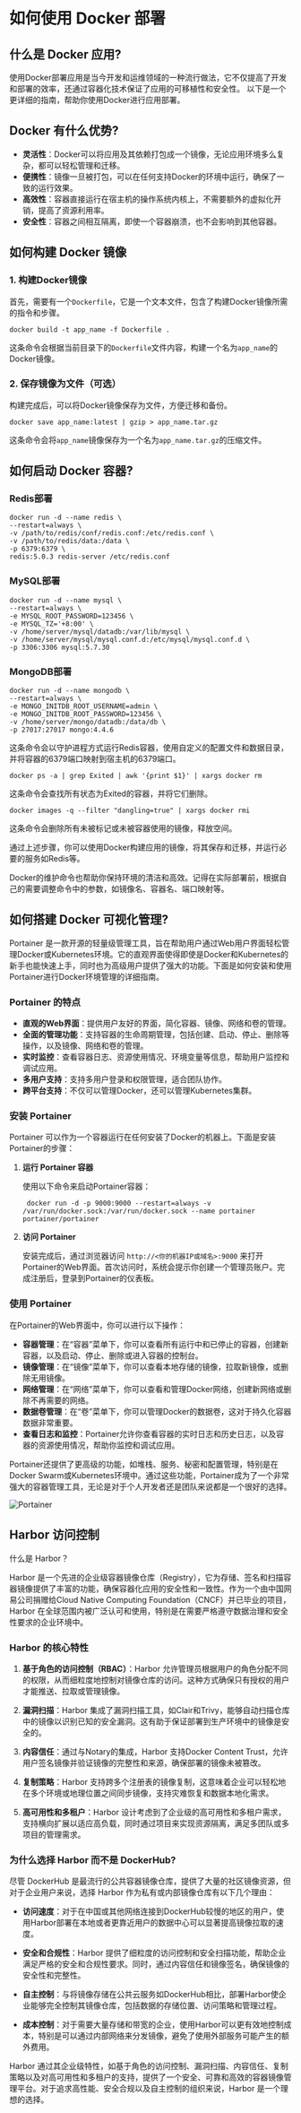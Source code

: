 # 如何使用 Docker 部署

## 什么是 Docker 应用?

使用Docker部署应用是当今开发和运维领域的一种流行做法，它不仅提高了开发和部署的效率，还通过容器化技术保证了应用的可移植性和安全性。
以下是一个更详细的指南，帮助你使用Docker进行应用部署。

## Docker 有什么优势?

- **灵活性**：Docker可以将应用及其依赖打包成一个镜像，无论应用环境多么复杂，都可以轻松管理和迁移。
- **便携性**：镜像一旦被打包，可以在任何支持Docker的环境中运行，确保了一致的运行效果。
- **高效性**：容器直接运行在宿主机的操作系统内核上，不需要额外的虚拟化开销，提高了资源利用率。
- **安全性**：容器之间相互隔离，即使一个容器崩溃，也不会影响到其他容器。

## 如何构建 Docker 镜像

### 1. 构建Docker镜像

首先，需要有一个`Dockerfile`，它是一个文本文件，包含了构建Docker镜像所需的指令和步骤。

```shell
docker build -t app_name -f Dockerfile .
```

这条命令会根据当前目录下的`Dockerfile`文件内容，构建一个名为`app_name`的Docker镜像。

### 2. 保存镜像为文件（可选）

构建完成后，可以将Docker镜像保存为文件，方便迁移和备份。

```shell
docker save app_name:latest | gzip > app_name.tar.gz
```

这条命令会将`app_name`镜像保存为一个名为`app_name.tar.gz`的压缩文件。

## 如何启动 Docker 容器?

### Redis部署

```shell
docker run -d --name redis \
--restart=always \
-v /path/to/redis/conf/redis.conf:/etc/redis.conf \
-v /path/to/redis/data:/data \
-p 6379:6379 \
redis:5.0.3 redis-server /etc/redis.conf
```

### MySQL部署

```shell
docker run -d --name mysql \
--restart=always \
-e MYSQL_ROOT_PASSWORD=123456 \
-e MYSQL_TZ='+8:00' \
-v /home/server/mysql/datadb:/var/lib/mysql \
-v /home/server/mysql/mysql.conf.d:/etc/mysql/mysql.conf.d \
-p 3306:3306 mysql:5.7.30
```

### MongoDB部署

```shell
docker run -d --name mongodb \
--restart=always \
-e MONGO_INITDB_ROOT_USERNAME=admin \
-e MONGO_INITDB_ROOT_PASSWORD=123456 \
-v /home/server/mongo/datadb:/data/db \
-p 27017:27017 mongo:4.4.6
```

这条命令会以守护进程方式运行Redis容器，使用自定义的配置文件和数据目录，并将容器的6379端口映射到宿主机的6379端口。

```shell
docker ps -a | grep Exited | awk '{print $1}' | xargs docker rm
```
这条命令会查找所有状态为Exited的容器，并将它们删除。

```shell
docker images -q --filter "dangling=true" | xargs docker rmi
```
这条命令会删除所有未被标记或未被容器使用的镜像，释放空间。

通过上述步骤，你可以使用Docker构建应用的镜像，将其保存和迁移，并运行必要的服务如Redis等。

Docker的维护命令也帮助你保持环境的清洁和高效。记得在实际部署前，根据自己的需要调整命令中的参数，如镜像名、容器名、端口映射等。

## 如何搭建 Docker 可视化管理?

Portainer 是一款开源的轻量级管理工具，旨在帮助用户通过Web用户界面轻松管理Docker或Kubernetes环境。它的直观界面使得即使是Docker和Kubernetes的新手也能快速上手，同时也为高级用户提供了强大的功能。下面是如何安装和使用Portainer进行Docker环境管理的详细指南。

### Portainer 的特点

- **直观的Web界面**：提供用户友好的界面，简化容器、镜像、网络和卷的管理。
- **全面的管理功能**：支持容器的生命周期管理，包括创建、启动、停止、删除等操作，以及镜像、网络和卷的管理。
- **实时监控**：查看容器日志、资源使用情况、环境变量等信息，帮助用户监控和调试应用。
- **多用户支持**：支持多用户登录和权限管理，适合团队协作。
- **跨平台支持**：不仅可以管理Docker，还可以管理Kubernetes集群。

### 安装 Portainer

Portainer 可以作为一个容器运行在任何安装了Docker的机器上。下面是安装Portainer的步骤：

1. **运行 Portainer 容器**

   使用以下命令来启动Portainer容器：

   ```shell
    docker run -d -p 9000:9000 --restart=always -v /var/run/docker.sock:/var/run/docker.sock --name portainer portainer/portainer
   ```

2. **访问 Portainer**

   安装完成后，通过浏览器访问 `http://<你的机器IP或域名>:9000`
   来打开Portainer的Web界面。首次访问时，系统会提示你创建一个管理员账户。完成注册后，登录到Portainer的仪表板。

### 使用 Portainer

在Portainer的Web界面中，你可以进行以下操作：

- **容器管理**：在“容器”菜单下，你可以查看所有运行中和已停止的容器，创建新容器，以及启动、停止、删除或进入容器的控制台。
- **镜像管理**：在“镜像”菜单下，你可以查看本地存储的镜像，拉取新镜像，或删除无用镜像。
- **网络管理**：在“网络”菜单下，你可以查看和管理Docker网络，创建新网络或删除不再需要的网络。
- **数据卷管理**：在“卷”菜单下，你可以管理Docker的数据卷，这对于持久化容器数据非常重要。
- **查看日志和监控**：Portainer允许你查看容器的实时日志和历史日志，以及容器的资源使用情况，帮助你监控和调试应用。

Portainer还提供了更高级的功能，如堆栈、服务、秘密和配置管理，特别是在Docker
Swarm或Kubernetes环境中。通过这些功能，Portainer成为了一个非常强大的容器管理工具，无论是对于个人开发者还是团队来说都是一个很好的选择。

![Portainer](./images/portainer_demo.png)

## Harbor 访问控制

什么是 Harbor？

Harbor 是一个先进的企业级容器镜像仓库（Registry），它为存储、签名和扫描容器镜像提供了丰富的功能，确保容器化应用的安全性和一致性。作为一个由中国网易公司捐赠给Cloud
Native Computing Foundation（CNCF）并已毕业的项目，Harbor 在全球范围内被广泛认可和使用，特别是在需要严格遵守数据治理和安全性要求的企业环境中。

### Harbor 的核心特性

1. **基于角色的访问控制（RBAC）**：Harbor 允许管理员根据用户的角色分配不同的权限，从而细粒度地控制对镜像仓库的访问。这种方式确保只有授权的用户才能推送、拉取或管理镜像。

2. **漏洞扫描**：Harbor 集成了漏洞扫描工具，如Clair和Trivy，能够自动扫描仓库中的镜像以识别已知的安全漏洞。这有助于保证部署到生产环境中的镜像是安全的。

3. **内容信任**：通过与Notary的集成，Harbor 支持Docker Content Trust，允许用户签名镜像并验证镜像的完整性和来源，确保部署的镜像未被篡改。

4. **复制策略**：Harbor 支持跨多个注册表的镜像复制，这意味着企业可以轻松地在多个环境或地理位置之间同步镜像，支持灾难恢复和数据本地化需求。

5. **高可用性和多租户**：Harbor 设计考虑到了企业级的高可用性和多租户需求，支持横向扩展以适应高负载，同时通过项目来实现资源隔离，满足多团队或多项目的管理需求。

### 为什么选择 Harbor 而不是 DockerHub?

尽管 DockerHub 是最流行的公共容器镜像仓库，提供了大量的社区镜像资源，但对于企业用户来说，选择 Harbor 作为私有或内部镜像仓库有以下几个理由：

- **访问速度**：对于在中国或其他网络连接到DockerHub较慢的地区的用户，使用Harbor部署在本地或者更靠近用户的数据中心可以显著提高镜像拉取的速度。

- **安全和合规性**：Harbor 提供了细粒度的访问控制和安全扫描功能，帮助企业满足严格的安全和合规性要求。同时，通过内容信任和镜像签名，确保镜像的安全性和完整性。

- **自主控制**：与将镜像存储在公共云服务如DockerHub相比，部署Harbor使企业能够完全控制其镜像仓库，包括数据的存储位置、访问策略和管理过程。

- **成本控制**：对于需要大量存储和带宽的企业，使用Harbor可以更有效地控制成本，特别是可以通过内部网络来分发镜像，避免了使用外部服务可能产生的额外费用。

Harbor 通过其企业级特性，如基于角色的访问控制、漏洞扫描、内容信任、复制策略以及对高可用性和多租户的支持，提供了一个安全、可靠和高效的容器镜像管理平台。对于追求高性能、安全合规以及自主控制的组织来说，Harbor
是一个理想的选择。